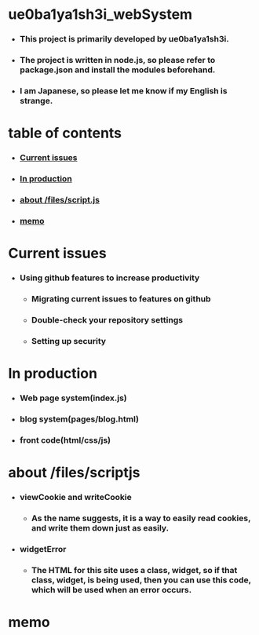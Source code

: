 # ue0ba1ya1sh3i_webSystem
- ### This project is primarily developed by ue0ba1ya1sh3i.
- ### The project is written in node.js, so please refer to package.json and install the modules beforehand.
- ### I am Japanese, so please let me know if my English is strange.

# table of contents
- ### [Current issues](#CurrentIssues)
- ### [In production](#InProduction)
- ### [about /files/script.js](#about-/files/scriptjs)
- ### [memo](#memo)

<a id="CurrentIssues"></a>

# Current issues
- ### Using github features to increase productivity
    - ### Migrating current issues to features on github
    - ### Double-check your repository settings
    - ### Setting up security

<a id="InProduction"></a>

# In production
- ### Web page system(index.js)
- ### blog system(pages/blog.html)
- ### front code(html/css/js)

<a id="about-/files/scriptjs"></a>

# about /files/scriptjs
- ### viewCookie and writeCookie
    - ### As the name suggests, it is a way to easily read cookies, and write them down just as easily.

- ### widgetError
    - ### The HTML for this site uses a class, widget, so if that class, widget, is being used, then you can use this code, which will be used when an error occurs.

<a id="memo"></a>

# memo